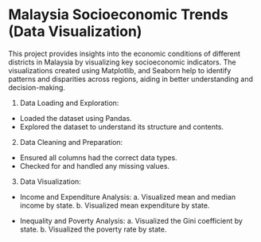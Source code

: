# Malaysia Socioeconomic Trends (Data Visualization)
This project provides insights into the economic conditions of different districts in Malaysia by visualizing key socioeconomic indicators. The visualizations created using Matplotlib, and Seaborn help to identify patterns and disparities across regions, aiding in better understanding and decision-making.

1. Data Loading and Exploration:
* Loaded the dataset using Pandas.
* Explored the dataset to understand its structure and contents.

2. Data Cleaning and Preparation:
* Ensured all columns had the correct data types.
* Checked for and handled any missing values.

3. Data Visualization:

* Income and Expenditure Analysis:
a. Visualized mean and median income by state.
b. Visualized mean expenditure by state.

* Inequality and Poverty Analysis:
a. Visualized the Gini coefficient by state.
b. Visualized the poverty rate by state.
